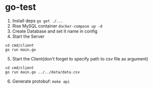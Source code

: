 # go-test
1. Install deps
`go get ./...`
2. Rise MySQL container
`docker-compose up -d`
3. Create Database and set it name in config
4. Start the Server
```
cd cmd/client
go run main.go
```
5. Start the Client(don't forget to specify path to csv file as argument)
```
cd cmd/client
go run main.go ../../data/data.csv
```
6. Generate protobuf: `make api`
